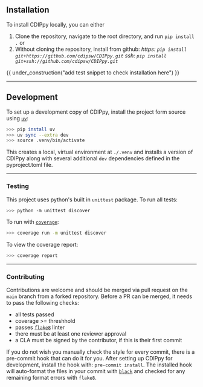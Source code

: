 ## Installation
To install CDIPpy locally, you can either
1. Clone the repository, navigate to the root directory, and run `pip install .` or
2. Without cloning the repository, install from github:
*https: `pip install git+https://github.com/cdipsw/CDIPpy.git`*
*ssh: `pip install git+ssh://github.com/cdipsw/CDIPpy.git`*

{{ under_construction("add test snippet to check installation here") }}

---

## Development
To set up a development copy of CDIPpy, install the project form source using [`uv`](https://docs.astral.sh/uv/):
``` bash
>>> pip install uv
>>> uv sync --extra dev
>>> source .venv/bin/activate
```

This creates a local, virtual environment at `./.venv` and installs a version of CDIPpy along with several additional `dev` dependencies defined in the pyproject.toml file.

---
### Testing
This project uses python's built in `unittest` package. To run all tests:
~~~ bash
>>> python -m unittest discover
~~~
To run with [`coverage`](https://coverage.readthedocs.io/en/latest/):
~~~ bash
>>> coverage run -m unittest discover
~~~
To view the coverage report:
~~~ bash
>>> coverage report
~~~
---

### Contributing
Contributions are welcome and should be merged via pull request on the `main` branch from a forked repository. Before a PR can be merged, it needs to pass the following checks:

* all tests passed
* coverage >= threshhold
* passes [`flake8`](https://flake8.pycqa.org/en/latest/) linter
* there must be at least one reviewer approval
* a CLA must be signed by the contributor, if this is their first commit

If you do not wish you manually check the style for every commit, there is a pre-commit hook that can do it for you. After setting up CDIPpy for development, install the hook with: `pre-commit install`. The installed hook will auto-format the files in your commit with [`black`](https://black.readthedocs.io/en/stable/) and checked for any remaining format errors with `flake8`.
